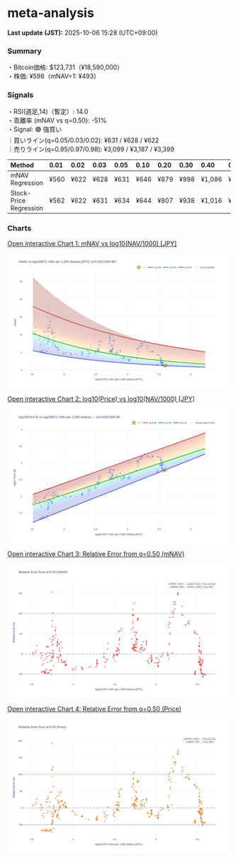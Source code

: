 # meta-analysis


<!--REPORT:START-->
**Last update (JST):** 2025-10-06 15:28 (UTC+09:00)

### Summary
・Bitcoin価格: $123,731（¥18,590,000）  
・株価: ¥598（mNAV=1: ¥493）

### Signals
・RSI(週足,14)（暫定）: 14.0  
・乖離率 (mNAV vs q=0.50): -51%  
・Signal: 🟣 強買い  
｜買いライン(q=0.05/0.03/0.02): ¥631 / ¥628 / ¥622  
｜売りライン(q=0.95/0.97/0.98): ¥3,099 / ¥3,187 / ¥3,399

| Method                 | 0.01   | 0.02   | 0.03   | 0.05   | 0.10   | 0.20   | 0.30   | 0.40   | 0.50   | 0.60   | 0.70   | 0.80   | 0.90   | 0.95   | 0.97   | 0.98   | 0.99   |
|:-----------------------|:-------|:-------|:-------|:-------|:-------|:-------|:-------|:-------|:-------|:-------|:-------|:-------|:-------|:-------|:-------|:-------|:-------|
| mNAV Regression        | ¥560   | ¥622   | ¥628   | ¥631   | ¥646   | ¥879   | ¥998   | ¥1,086 | ¥1,274 | ¥1,487 | ¥1,619 | ¥2,062 | ¥2,783 | ¥3,099 | ¥3,187 | ¥3,399 | ¥3,351 |
| Stock-Price Regression | ¥562   | ¥622   | ¥631   | ¥634   | ¥644   | ¥807   | ¥938   | ¥1,016 | ¥1,108 | ¥1,294 | ¥1,500 | ¥1,960 | ¥2,508 | ¥2,831 | ¥2,765 | ¥3,013 | ¥3,025 |

### Charts
[Open interactive Chart 1: mNAV vs log10(NAV/1000) [JPY]](https://tkzm240.github.io/meta-analysis/fig1.html)

![fig1](assets/fig1.png)

[Open interactive Chart 2: log10(Price) vs log10(NAV/1000) [JPY]](https://tkzm240.github.io/meta-analysis/fig2.html)

![fig2](assets/fig2.png)

[Open interactive Chart 3: Relative Error from q=0.50 (mNAV)](https://tkzm240.github.io/meta-analysis/fig3.html)

![fig3](assets/fig3.png)

[Open interactive Chart 4: Relative Error from q=0.50 (Price)](https://tkzm240.github.io/meta-analysis/fig4.html)

![fig4](assets/fig4.png)
<!--REPORT:END-->
